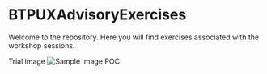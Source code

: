 # BTPUXAdvisoryExercises
Welcome to the repository. Here you will find exercises associated with the workshop sessions.

Trial image
![Sample Image POC](https://sap-my.sharepoint.com/:i:/r/personal/adam_cody_sap_com/Documents/Shared%20UX%20Workshop%20Material/BTPUXS/Trial%20Image.PNG?csf=1&web=1&e=MSiXKZ)

